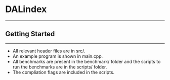 # DALindex
---

## Getting Started
---
- All relevant header files are in src/. 
- An example program is shown in main.cpp. 
- All benchmarks are present in the benchmark/ folder and the scripts to run the benchmarks are in the scripts/ folder. 
- The compliation flags are included in the scripts.
